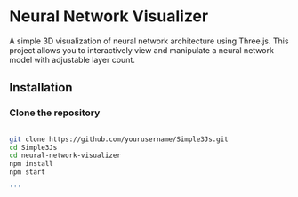 # Neural Network Visualizer

A simple 3D visualization of neural network architecture using Three.js. This project allows you to interactively view and manipulate a neural network model with adjustable layer count.


## Installation

### Clone the repository

```bash

git clone https://github.com/yourusername/Simple3Js.git
cd Simple3Js
cd neural-network-visualizer
npm install
npm start

'''